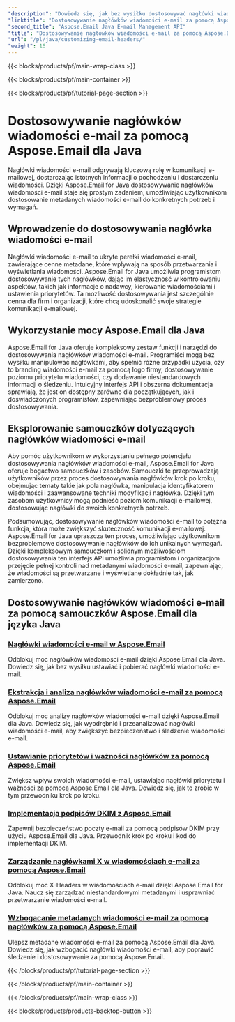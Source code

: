 ```yaml
---
"description": "Dowiedz się, jak bez wysiłku dostosowywać nagłówki wiadomości e-mail za pomocą Aspose.Email for Java. Zanurz się w samouczkach i wykorzystaj moc dostosowywania nagłówków wiadomości e-mail."
"linktitle": "Dostosowywanie nagłówków wiadomości e-mail za pomocą Aspose.Email dla Java"
"second_title": "Aspose.Email Java E-mail Management API"
"title": "Dostosowywanie nagłówków wiadomości e-mail za pomocą Aspose.Email dla Java"
"url": "/pl/java/customizing-email-headers/"
"weight": 16
---
```


{{< blocks/products/pf/main-wrap-class >}}

{{< blocks/products/pf/main-container >}}

{{< blocks/products/pf/tutorial-page-section >}}

# Dostosowywanie nagłówków wiadomości e-mail za pomocą Aspose.Email dla Java


Nagłówki wiadomości e-mail odgrywają kluczową rolę w komunikacji e-mailowej, dostarczając istotnych informacji o pochodzeniu i dostarczeniu wiadomości. Dzięki Aspose.Email for Java dostosowywanie nagłówków wiadomości e-mail staje się prostym zadaniem, umożliwiając użytkownikom dostosowanie metadanych wiadomości e-mail do konkretnych potrzeb i wymagań.

## Wprowadzenie do dostosowywania nagłówka wiadomości e-mail

Nagłówki wiadomości e-mail to ukryte perełki wiadomości e-mail, zawierające cenne metadane, które wpływają na sposób przetwarzania i wyświetlania wiadomości. Aspose.Email for Java umożliwia programistom dostosowywanie tych nagłówków, dając im elastyczność w kontrolowaniu aspektów, takich jak informacje o nadawcy, kierowanie wiadomościami i ustawienia priorytetów. Ta możliwość dostosowywania jest szczególnie cenna dla firm i organizacji, które chcą udoskonalić swoje strategie komunikacji e-mailowej.

## Wykorzystanie mocy Aspose.Email dla Java

Aspose.Email for Java oferuje kompleksowy zestaw funkcji i narzędzi do dostosowywania nagłówków wiadomości e-mail. Programiści mogą bez wysiłku manipulować nagłówkami, aby spełnić różne przypadki użycia, czy to branding wiadomości e-mail za pomocą logo firmy, dostosowywanie poziomu priorytetu wiadomości, czy dodawanie niestandardowych informacji o śledzeniu. Intuicyjny interfejs API i obszerna dokumentacja sprawiają, że jest on dostępny zarówno dla początkujących, jak i doświadczonych programistów, zapewniając bezproblemowy proces dostosowywania.

## Eksplorowanie samouczków dotyczących nagłówków wiadomości e-mail

Aby pomóc użytkownikom w wykorzystaniu pełnego potencjału dostosowywania nagłówków wiadomości e-mail, Aspose.Email for Java oferuje bogactwo samouczków i zasobów. Samouczki te przeprowadzają użytkowników przez proces dostosowywania nagłówków krok po kroku, obejmując tematy takie jak pola nagłówka, manipulacja identyfikatorem wiadomości i zaawansowane techniki modyfikacji nagłówka. Dzięki tym zasobom użytkownicy mogą podnieść poziom komunikacji e-mailowej, dostosowując nagłówki do swoich konkretnych potrzeb.

Podsumowując, dostosowywanie nagłówków wiadomości e-mail to potężna funkcja, która może zwiększyć skuteczność komunikacji e-mailowej. Aspose.Email for Java upraszcza ten proces, umożliwiając użytkownikom bezproblemowe dostosowywanie nagłówków do ich unikalnych wymagań. Dzięki kompleksowym samouczkom i solidnym możliwościom dostosowywania ten interfejs API umożliwia programistom i organizacjom przejęcie pełnej kontroli nad metadanymi wiadomości e-mail, zapewniając, że wiadomości są przetwarzane i wyświetlane dokładnie tak, jak zamierzono.

## Dostosowywanie nagłówków wiadomości e-mail za pomocą samouczków Aspose.Email dla języka Java
### [Nagłówki wiadomości e-mail w Aspose.Email](./email-headers/)
Odblokuj moc nagłówków wiadomości e-mail dzięki Aspose.Email dla Java. Dowiedz się, jak bez wysiłku ustawiać i pobierać nagłówki wiadomości e-mail.
### [Ekstrakcja i analiza nagłówków wiadomości e-mail za pomocą Aspose.Email](./extracting-and-analyzing-email-headers/)
Odblokuj moc analizy nagłówków wiadomości e-mail dzięki Aspose.Email dla Java. Dowiedz się, jak wyodrębnić i przeanalizować nagłówki wiadomości e-mail, aby zwiększyć bezpieczeństwo i śledzenie wiadomości e-mail.
### [Ustawianie priorytetów i ważności nagłówków za pomocą Aspose.Email](./setting-priority-and-importance-headers/)
Zwiększ wpływ swoich wiadomości e-mail, ustawiając nagłówki priorytetu i ważności za pomocą Aspose.Email dla Java. Dowiedz się, jak to zrobić w tym przewodniku krok po kroku.
### [Implementacja podpisów DKIM z Aspose.Email](./dkim-signatures-implementation/)
Zapewnij bezpieczeństwo poczty e-mail za pomocą podpisów DKIM przy użyciu Aspose.Email dla Java. Przewodnik krok po kroku i kod do implementacji DKIM.
### [Zarządzanie nagłówkami X w wiadomościach e-mail za pomocą Aspose.Email](./managing-x-headers-in-email-messages/)
Odblokuj moc X-Headers w wiadomościach e-mail dzięki Aspose.Email for Java. Naucz się zarządzać niestandardowymi metadanymi i usprawniać przetwarzanie wiadomości e-mail.
### [Wzbogacanie metadanych wiadomości e-mail za pomocą nagłówków za pomocą Aspose.Email](./enriching-email-metadata-through-headers/)
Ulepsz metadane wiadomości e-mail za pomocą Aspose.Email dla Java. Dowiedz się, jak wzbogacić nagłówki wiadomości e-mail, aby poprawić śledzenie i dostosowywanie za pomocą Aspose.Email.

{{< /blocks/products/pf/tutorial-page-section >}}

{{< /blocks/products/pf/main-container >}}

{{< /blocks/products/pf/main-wrap-class >}}

{{< blocks/products/products-backtop-button >}}